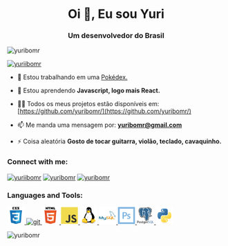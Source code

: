 <h1 align="center">Oi 👋, Eu sou Yuri</h1>
<h3 align="center">Um desenvolvedor do Brasil</h3>

<p align="left"> <img src="https://komarev.com/ghpvc/?username=yuribomr&label=Profile%20views&color=0e75b6&style=flat" alt="yuribomr" /> </p>

<p align="left"> <a href="https://twitter.com/yuriibomr" target="blank"><img src="https://img.shields.io/twitter/follow/yuriibomr?logo=twitter&style=for-the-badge" alt="yuriibomr" /></a> </p>

- 🔭 Estou trabalhando em uma [Pokédex.](https://github.com/yuribomr/pokedex)

- 🌱 Estou aprendendo **Javascript, logo mais React.**

- 👨‍💻 Todos os meus projetos estão disponíveis em: [https://github.com/yuribomr/](https://github.com/yuribomr/)

- 📫 Me manda uma mensagem por: **yuribomr@gmail.com**

- ⚡ Coisa aleatória **Gosto de tocar guitarra, violão, teclado, cavaquinho.**

<h3 align="left">Connect with me:</h3>
<p align="left">
<a href="https://twitter.com/yuriibomr" target="blank"><img align="center" src="https://raw.githubusercontent.com/rahuldkjain/github-profile-readme-generator/master/src/images/icons/Social/twitter.svg" alt="yuriibomr" height="30" width="40" /></a>
<a href="https://linkedin.com/in/yuribomr" target="blank"><img align="center" src="https://raw.githubusercontent.com/rahuldkjain/github-profile-readme-generator/master/src/images/icons/Social/linked-in-alt.svg" alt="yuribomr" height="30" width="40" /></a>
<a href="https://instagram.com/yuribomr" target="blank"><img align="center" src="https://raw.githubusercontent.com/rahuldkjain/github-profile-readme-generator/master/src/images/icons/Social/instagram.svg" alt="yuribomr" height="30" width="40" /></a>
</p>

<h3 align="left">Languages and Tools:</h3>
<p align="left"> <a href="https://www.w3schools.com/css/" target="_blank" rel="noreferrer"> <img src="https://raw.githubusercontent.com/devicons/devicon/master/icons/css3/css3-original-wordmark.svg" alt="css3" width="40" height="40"/> </a> <a href="https://git-scm.com/" target="_blank" rel="noreferrer"> <img src="https://www.vectorlogo.zone/logos/git-scm/git-scm-icon.svg" alt="git" width="40" height="40"/> </a> <a href="https://www.w3.org/html/" target="_blank" rel="noreferrer"> <img src="https://raw.githubusercontent.com/devicons/devicon/master/icons/html5/html5-original-wordmark.svg" alt="html5" width="40" height="40"/> </a> <a href="https://developer.mozilla.org/en-US/docs/Web/JavaScript" target="_blank" rel="noreferrer"> <img src="https://raw.githubusercontent.com/devicons/devicon/master/icons/javascript/javascript-original.svg" alt="javascript" width="40" height="40"/> </a> <a href="https://www.linux.org/" target="_blank" rel="noreferrer"> <img src="https://raw.githubusercontent.com/devicons/devicon/master/icons/linux/linux-original.svg" alt="linux" width="40" height="40"/> </a> <a href="https://www.mysql.com/" target="_blank" rel="noreferrer"> <img src="https://raw.githubusercontent.com/devicons/devicon/master/icons/mysql/mysql-original-wordmark.svg" alt="mysql" width="40" height="40"/> </a> <a href="https://www.photoshop.com/en" target="_blank" rel="noreferrer"> <img src="https://raw.githubusercontent.com/devicons/devicon/master/icons/photoshop/photoshop-line.svg" alt="photoshop" width="40" height="40"/> </a> <a href="https://www.postgresql.org" target="_blank" rel="noreferrer"> <img src="https://raw.githubusercontent.com/devicons/devicon/master/icons/postgresql/postgresql-original-wordmark.svg" alt="postgresql" width="40" height="40"/> </a> <a href="https://www.python.org" target="_blank" rel="noreferrer"> <img src="https://raw.githubusercontent.com/devicons/devicon/master/icons/python/python-original.svg" alt="python" width="40" height="40"/> </a> </p>

<p><img align="left" src="https://github-readme-stats.vercel.app/api/top-langs?username=yuribomr&show_icons=true&locale=en&layout=compact" alt="yuribomr" /></p>

